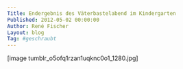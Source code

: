 ```yaml
---
Title: Endergebnis des Väterbastelabend im Kindergarten
Published: 2012-05-02 00:00:00
Author: René Fischer
Layout: blog
Tag: #geschraubt
---
```

[image tumblr_o5ofq1rzan1uqknc0o1_1280.jpg]